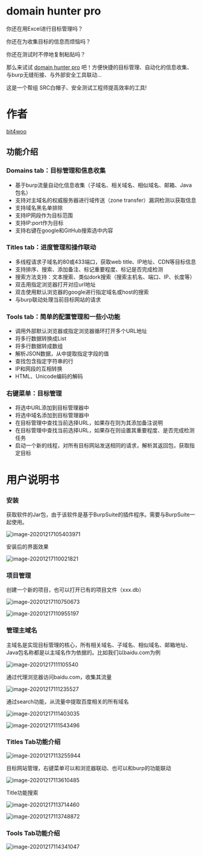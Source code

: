 # domain hunter pro

你还在用Excel进行目标管理吗？

你还在为收集目标的信息而烦恼吗？

你还在测试时不停地复制粘贴吗？

那么来试试 [domain hunter pro](https://github.com/bit4woo/domain_hunter_pro) 吧！方便快捷的目标管理、自动化的信息收集、与burp无缝衔接、与外部安全工具联动...

这是一个帮组 SRC白帽子、安全测试工程师提高效率的工具!

# 作者

[bit4woo](https://github.com/bit4woo)

## 功能介绍

### Domains tab：目标管理和信息收集

- 基于burp流量自动化信息收集（子域名、相关域名、相似域名、邮箱、Java包名）
- 支持对主域名的权威服务器进行域传送（zone transfer）漏洞检测以获取信息
- 支持域名黑名单排除
- 支持IP网段作为目标范围
- 支持IP:port作为目标
- 支持右键在google和GitHub搜索选中内容

### Titles tab：进度管理和操作联动

- 多线程请求子域名的80或433端口，获取web title、IP地址、CDN等目标信息
- 支持排序、搜索、添加备注、标记重要程度、标记是否完成检测
- 搜索方法支持：文本搜索、类似dork搜索（搜索主机名、端口、IP、长度等）
- 双击用指定浏览器打开对应url地址
- 双击使用默认浏览器的google进行指定域名或host的搜索
- 与burp联动处理当前目标网站的请求

### Tools tab：简单的配置管理和一些小功能

- 调用外部默认浏览器或指定浏览器循环打开多个URL地址
- 将多行数据转换成List
- 将多行数据转成数组
- 解析JSON数据，从中提取指定字段的值
- 查找包含指定字符串的行
- IP和网段的互相转换
- HTML、Unicode编码的解码

### 右键菜单：目标管理

- 将选中URL添加到目标管理器中
- 将选中域名添加到目标管理器中
- 在目标管理中查找当前选择URL，如果存在则为其添加备注说明
- 在目标管理中查找当前选择URL，如果存在则设置其重要程度、是否完成检测任务
- 启动一个新的线程，对所有目标网站发送相同的请求，解析其返回包，获取指定目标

# 用户说明书

### 安装

获取软件的Jar包，由于该软件是基于BurpSuite的插件程序。需要与BurpSuite一起使用。

![image-20201217105403971](img/README/image-20201217105403971.png)

安装后的界面效果

![image-20201217110021821](img/README/image-20201217110021821.png)

### 项目管理

创建一个新的项目，也可以打开已有的项目文件（xxx.db）

![image-20201217110750673](img/README/image-20201217110750673.png)

![image-20201217110955197](img/README/image-20201217110955197.png)



### 管理主域名

主域名是实现目标管理的核心，所有相关域名、子域名、相似域名、邮箱地址、Java包名称都是以主域名作为依据的。比如我们以baidu.com为例

![image-20201217111105540](img/README/image-20201217111105540.png)

通过代理浏览器访问baidu.com，收集其流量

![image-20201217111235527](img/README/image-20201217111235527.png)

通过search功能，从流量中提取百度相关的所有域名

![image-20201217111403035](img/README/image-20201217111403035.png)

![image-20201217111543496](img/README/image-20201217111543496.png)



### Titles Tab功能介绍

![image-20201217113255944](img/README/image-20201217113255944.png)



目标网站管理，右键菜单可以和浏览器联动、也可以和burp的功能联动

![image-20201217113610485](img/README/image-20201217113610485.png)

Title功能搜索

![image-20201217113714460](img/README/image-20201217113714460.png)



![image-20201217113748872](img/README/image-20201217113748872.png)

### Tools Tab功能介绍

![image-20201217114341047](img/README/image-20201217114341047.png)


